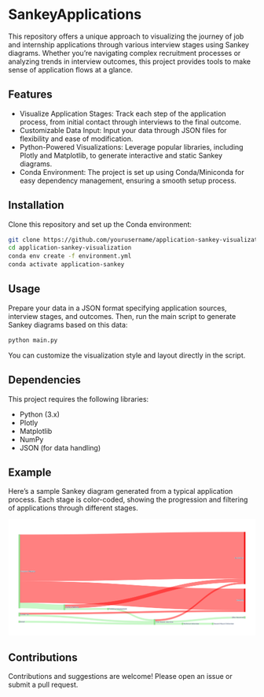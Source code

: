 # SankeyApplications

This repository offers a unique approach to visualizing the journey of job and internship applications through various interview stages using Sankey diagrams. Whether you’re navigating complex recruitment processes or analyzing trends in interview outcomes, this project provides tools to make sense of application flows at a glance.

## Features

- Visualize Application Stages: Track each step of the application process, from initial contact through interviews to the final outcome.
- Customizable Data Input: Input your data through JSON files for flexibility and ease of modification.
- Python-Powered Visualizations: Leverage popular libraries, including Plotly and Matplotlib, to generate interactive and static Sankey diagrams.
- Conda Environment: The project is set up using Conda/Miniconda for easy dependency management, ensuring a smooth setup process.

## Installation

Clone this repository and set up the Conda environment:

```bash
git clone https://github.com/yourusername/application-sankey-visualization.git
cd application-sankey-visualization
conda env create -f environment.yml
conda activate application-sankey
```

## Usage

Prepare your data in a JSON format specifying application sources, interview stages, and outcomes. Then, run the main script to generate Sankey diagrams based on this data:

```python
python main.py
```

You can customize the visualization style and layout directly in the script.

## Dependencies

This project requires the following libraries:

- Python (3.x)
- Plotly
- Matplotlib
- NumPy
- JSON (for data handling)

## Example

Here’s a sample Sankey diagram generated from a typical application process. Each stage is color-coded, showing the progression and filtering of applications through different stages.

![Example Diagram](images/example.png)

## Contributions

Contributions and suggestions are welcome! Please open an issue or submit a pull request.
